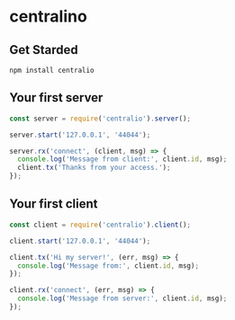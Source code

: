 # centralino

## Get Starded
```
npm install centralio
```

## Your first server
```javascript
const server = require('centralio').server();

server.start('127.0.0.1', '44044');

server.rx('connect', (client, msg) => {
  console.log('Message from client:', client.id, msg);  
  client.tx('Thanks from your access.');
});
```

## Your first client
```javascript
const client = require('centralio').client();

client.start('127.0.0.1', '44044');

client.tx('Hi my server!', (err, msg) => {
  console.log('Message from:', client.id, msg);    
});

client.rx('connect', (err, msg) => {
  console.log('Message from server:', client.id, msg);    
});
```
